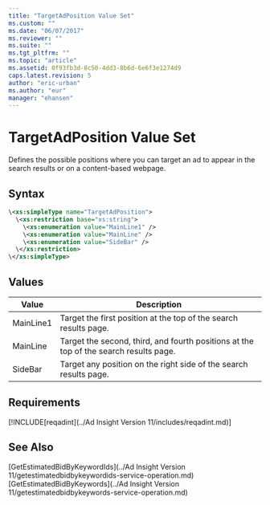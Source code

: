 ```yaml
---
title: "TargetAdPosition Value Set"
ms.custom: ""
ms.date: "06/07/2017"
ms.reviewer: ""
ms.suite: ""
ms.tgt_pltfrm: ""
ms.topic: "article"
ms.assetid: 0f93fb3d-8c50-4dd3-8b6d-6e6f3e1274d9
caps.latest.revision: 5
author: "eric-urban"
ms.author: "eur"
manager: "ehansen"
---
```

# TargetAdPosition Value Set
Defines the possible positions where you can target an ad to appear in the search results or on a content-based webpage.

## Syntax

```xml
\<xs:simpleType name="TargetAdPosition">
  \<xs:restriction base="xs:string">
    \<xs:enumeration value="MainLine1" />
    \<xs:enumeration value="MainLine" />
    \<xs:enumeration value="SideBar" />
  \</xs:restriction>
\</xs:simpleType>
```

## Values

|Value|Description|
|---------|---------------|
|MainLine1|Target the first position at the top of the search results page.|
|MainLine|Target the second, third, and fourth positions at the top of the search results page.|
|SideBar|Target any position on the right side of the search results page.|

## Requirements
[!INCLUDE[reqadint](../Ad Insight Version 11/includes/reqadint.md)]
## See Also
[GetEstimatedBidByKeywordIds](../Ad Insight Version 11/getestimatedbidbykeywordids-service-operation.md)  
[GetEstimatedBidByKeywords](../Ad Insight Version 11/getestimatedbidbykeywords-service-operation.md)  

